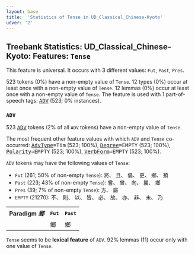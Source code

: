 ```yaml
---
layout: base
title:  'Statistics of Tense in UD_Classical_Chinese-Kyoto'
udver: '2'
---
```


## Treebank Statistics: UD_Classical_Chinese-Kyoto: Features: `Tense`

This feature is universal.
It occurs with 3 different values: `Fut`, `Past`, `Pres`.

523 tokens (0%) have a non-empty value of `Tense`.
12 types (0%) occur at least once with a non-empty value of `Tense`.
12 lemmas (0%) occur at least once with a non-empty value of `Tense`.
The feature is used with 1 part-of-speech tags: <tt><a href="lzh_kyoto-pos-ADV.html">ADV</a></tt> (523; 0% instances).

### `ADV`

523 <tt><a href="lzh_kyoto-pos-ADV.html">ADV</a></tt> tokens (2% of all `ADV` tokens) have a non-empty value of `Tense`.

The most frequent other feature values with which `ADV` and `Tense` co-occurred: <tt><a href="lzh_kyoto-feat-AdvType.html">AdvType</a></tt><tt>=Tim</tt> (523; 100%), <tt><a href="lzh_kyoto-feat-Degree.html">Degree</a></tt><tt>=EMPTY</tt> (523; 100%), <tt><a href="lzh_kyoto-feat-Polarity.html">Polarity</a></tt><tt>=EMPTY</tt> (523; 100%), <tt><a href="lzh_kyoto-feat-VerbForm.html">VerbForm</a></tt><tt>=EMPTY</tt> (523; 100%).

`ADV` tokens may have the following values of `Tense`:

* `Fut` (261; 50% of non-empty `Tense`): 將、 且、 倡、 更、 鄉、 預
* `Past` (223; 43% of non-empty `Tense`): 嘗、 曾、 向、 曩、 鄉
* `Pres` (39; 7% of non-empty `Tense`): 方、 屬
* `EMPTY` (21270): 不、 則、 以、 皆、 必、 故、 亦、 非、 未、 乃

<table>
  <tr><th>Paradigm <i>郷</i></th><th><tt>Fut</tt></th><th><tt>Past</tt></th></tr>
  <tr><td><tt></tt></td><td>鄉</td><td>鄉</td></tr>
</table>

`Tense` seems to be **lexical feature** of `ADV`. 92% lemmas (11) occur only with one value of `Tense`.

